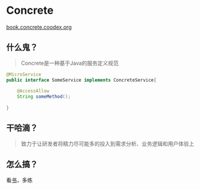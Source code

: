# Concrete

[book.concrete.coodex.org](https://book.concrete.coodex.cc)

## 什么鬼？

> Concrete是一种基于Java的服务定义规范

```java
@MicroService
public interface SomeService implements ConcreteService{
    
    @AccessAllow
    String someMethod();
    
}
```

## 干哈滴？

> 致力于让研发者将精力尽可能多的投入到需求分析、业务逻辑和用户体验上


## 怎么搞？

看[书](https://book.concrete.coodex.cc)，多练

